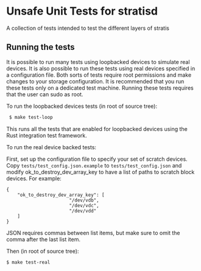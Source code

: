# Unsafe Unit Tests for stratisd

A collection of tests intended to test the different layers of stratis

## Running the tests

It is possible to run many tests using loopbacked devices to simulate real
devices. It is also possible to run these tests using real devices specified
in a configuration file. Both sorts of tests require root permissions and make
changes to your storage configuration. It is recommended that you run these
tests only on a dedicated test machine. Running these tests requires that the
user can sudo as root.

To run the loopbacked devices tests (in root of source tree):
```bash
 $ make test-loop
```

This runs all the tests that are enabled for loopbacked devices using
the Rust integration test framework.

To run the real device backed tests:

First, set up the configuration file to specify your set of scratch devices.
Copy `tests/test_config.json.example` to `tests/test_config.json` and modify
ok_to_destroy_dev_array_key to have a list of paths to scratch block
devices. For example:

```
{
    "ok_to_destroy_dev_array_key": [
    				   "/dev/vdb",
    				   "/dev/vdc",
    				   "/dev/vdd"
    ]
}
```

JSON requires commas between list items, but make sure to omit the comma after
the last list item.

Then (in root of source tree):
```bash
$ make test-real
```
